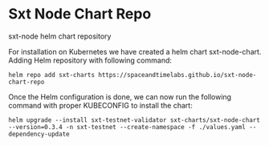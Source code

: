 # Sxt Node Chart Repo

sxt-node helm chart repository

For installation on Kubernetes we have created a helm chart sxt-node-chart. Adding Helm repository with following command:

```helm repo add sxt-charts https://spaceandtimelabs.github.io/sxt-node-chart-repo```

Once the Helm configuration is done, we can now run the following command with proper KUBECONFIG to install the chart:

```helm upgrade --install sxt-testnet-validator sxt-charts/sxt-node-chart --version=0.3.4 -n sxt-testnet --create-namespace -f ./values.yaml --dependency-update```





